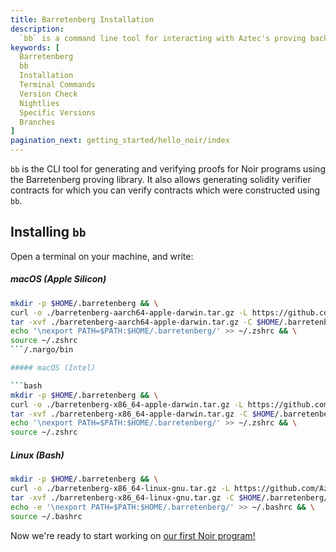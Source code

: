 ```yaml
---
title: Barretenberg Installation
description:
  `bb` is a command line tool for interacting with Aztec's proving backend Barretenberg. This page is a quick guide on how to install `bb`
keywords: [
  Barretenberg
  bb
  Installation
  Terminal Commands
  Version Check
  Nightlies
  Specific Versions
  Branches
]
pagination_next: getting_started/hello_noir/index
---
```


`bb` is the CLI tool for generating and verifying proofs for Noir programs using the Barretenberg proving library. It also allows generating solidity verifier contracts for which you can verify contracts which were constructed using `bb`.

## Installing `bb`

Open a terminal on your machine, and write:

##### macOS (Apple Silicon)

```bash
mkdir -p $HOME/.barretenberg && \
curl -o ./barretenberg-aarch64-apple-darwin.tar.gz -L https://github.com/AztecProtocol/aztec-packages/releases/download/aztec-packages-v0.38.0/barretenberg-aarch64-apple-darwin.tar.gz && \
tar -xvf ./barretenberg-aarch64-apple-darwin.tar.gz -C $HOME/.barretenberg/ && \
echo '\nexport PATH=$PATH:$HOME/.barretenberg/' >> ~/.zshrc && \
source ~/.zshrc
```/.nargo/bin

##### macOS (Intel)

```bash
mkdir -p $HOME/.barretenberg && \
curl -o ./barretenberg-x86_64-apple-darwin.tar.gz -L https://github.com/AztecProtocol/aztec-packages/releases/download/aztec-packages-v0.38.0/barretenberg-x86_64-apple-darwin.tar.gz && \
tar -xvf ./barretenberg-x86_64-apple-darwin.tar.gz -C $HOME/.barretenberg/ && \
echo '\nexport PATH=$PATH:$HOME/.barretenberg/' >> ~/.zshrc && \
source ~/.zshrc
```

##### Linux (Bash)

```bash
mkdir -p $HOME/.barretenberg && \
curl -o ./barretenberg-x86_64-linux-gnu.tar.gz -L https://github.com/AztecProtocol/aztec-packages/releases/download/aztec-packages-v0.38.0/barretenberg-x86_64-linux-gnu.tar.gz && \
tar -xvf ./barretenberg-x86_64-linux-gnu.tar.gz -C $HOME/.barretenberg/ && \
echo -e '\nexport PATH=$PATH:$HOME/.barretenberg/' >> ~/.bashrc && \
source ~/.bashrc
```

Now we're ready to start working on [our first Noir program!](../hello_noir/index.md)
